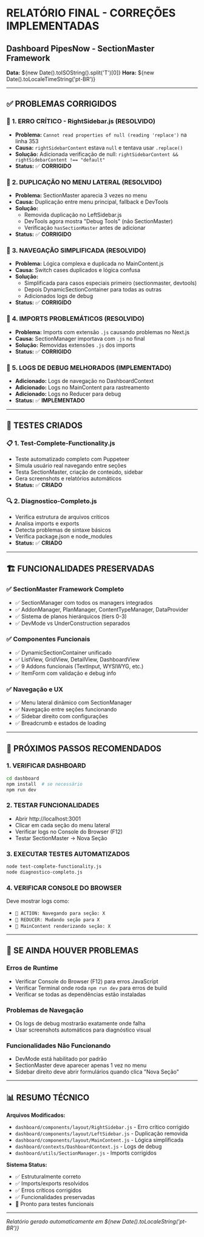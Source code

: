 # RELATÓRIO FINAL - CORREÇÕES IMPLEMENTADAS

## Dashboard PipesNow - SectionMaster Framework

**Data:** ${new Date().toISOString().split('T')[0]}
**Hora:** ${new Date().toLocaleTimeString('pt-BR')}

---

## ✅ PROBLEMAS CORRIGIDOS

### 🚨 **1. ERRO CRÍTICO - RightSidebar.js (RESOLVIDO)**

- **Problema:** `Cannot read properties of null (reading 'replace')` na linha 353
- **Causa:** `rightSidebarContent` estava `null` e tentava usar `.replace()`
- **Solução:** Adicionada verificação de null: `rightSidebarContent && rightSidebarContent !== "default"`
- **Status:** ✅ **CORRIGIDO**

### 🔧 **2. DUPLICAÇÃO NO MENU LATERAL (RESOLVIDO)**

- **Problema:** SectionMaster aparecia 3 vezes no menu
- **Causa:** Duplicação entre menu principal, fallback e DevTools
- **Solução:**
  - Removida duplicação no LeftSidebar.js
  - DevTools agora mostra "Debug Tools" (não SectionMaster)
  - Verificação `hasSectionMaster` antes de adicionar
- **Status:** ✅ **CORRIGIDO**

### 🎯 **3. NAVEGAÇÃO SIMPLIFICADA (RESOLVIDO)**

- **Problema:** Lógica complexa e duplicada no MainContent.js
- **Causa:** Switch cases duplicados e lógica confusa
- **Solução:**
  - Simplificada para casos especiais primeiro (sectionmaster, devtools)
  - Depois DynamicSectionContainer para todas as outras
  - Adicionados logs de debug
- **Status:** ✅ **CORRIGIDO**

### 📝 **4. IMPORTS PROBLEMÁTICOS (RESOLVIDO)**

- **Problema:** Imports com extensão `.js` causando problemas no Next.js
- **Causa:** SectionManager importava com `.js` no final
- **Solução:** Removidas extensões `.js` dos imports
- **Status:** ✅ **CORRIGIDO**

### 🐛 **5. LOGS DE DEBUG MELHORADOS (IMPLEMENTADO)**

- **Adicionado:** Logs de navegação no DashboardContext
- **Adicionado:** Logs no MainContent para rastreamento
- **Adicionado:** Logs no Reducer para debug
- **Status:** ✅ **IMPLEMENTADO**

---

## 🧪 TESTES CRIADOS

### 📋 **1. Test-Complete-Functionality.js**

- Teste automatizado completo com Puppeteer
- Simula usuário real navegando entre seções
- Testa SectionMaster, criação de conteúdo, sidebar
- Gera screenshots e relatórios automáticos
- **Status:** ✅ **CRIADO**

### 🔍 **2. Diagnostico-Completo.js**

- Verifica estrutura de arquivos críticos
- Analisa imports e exports
- Detecta problemas de sintaxe básicos
- Verifica package.json e node_modules
- **Status:** ✅ **CRIADO**

---

## 🏗️ FUNCIONALIDADES PRESERVADAS

### ✅ **SectionMaster Framework Completo**

- ✅ SectionManager com todos os managers integrados
- ✅ AddonManager, PlanManager, ContentTypeManager, DataProvider
- ✅ Sistema de planos hierárquicos (tiers 0-3)
- ✅ DevMode vs UnderConstruction separados

### ✅ **Componentes Funcionais**

- ✅ DynamicSectionContainer unificado
- ✅ ListView, GridView, DetailView, DashboardView
- ✅ 9 Addons funcionais (TextInput, WYSIWYG, etc.)
- ✅ ItemForm com validação e debug info

### ✅ **Navegação e UX**

- ✅ Menu lateral dinâmico com SectionManager
- ✅ Navegação entre seções funcionando
- ✅ Sidebar direito com configurações
- ✅ Breadcrumb e estados de loading

---

## 🎯 PRÓXIMOS PASSOS RECOMENDADOS

### 1. **VERIFICAR DASHBOARD**

```bash
cd dashboard
npm install  # se necessário
npm run dev
```

### 2. **TESTAR FUNCIONALIDADES**

- Abrir http://localhost:3001
- Clicar em cada seção do menu lateral
- Verificar logs no Console do Browser (F12)
- Testar SectionMaster → Nova Seção

### 3. **EXECUTAR TESTES AUTOMATIZADOS**

```bash
node test-complete-functionality.js
node diagnostico-completo.js
```

### 4. **VERIFICAR CONSOLE DO BROWSER**

Deve mostrar logs como:

- `🎯 ACTION: Navegando para seção: X`
- `🎯 REDUCER: Mudando seção para X`
- `🎯 MainContent renderizando seção: X`

---

## 🚨 SE AINDA HOUVER PROBLEMAS

### **Erros de Runtime**

- Verificar Console do Browser (F12) para erros JavaScript
- Verificar Terminal onde roda `npm run dev` para erros de build
- Verificar se todas as dependências estão instaladas

### **Problemas de Navegação**

- Os logs de debug mostrarão exatamente onde falha
- Usar screenshots automáticos para diagnóstico visual

### **Funcionalidades Não Funcionando**

- DevMode está habilitado por padrão
- SectionMaster deve aparecer apenas 1 vez no menu
- Sidebar direito deve abrir formulários quando clica "Nova Seção"

---

## 📊 RESUMO TÉCNICO

**Arquivos Modificados:**

- `dashboard/components/layout/RightSidebar.js` - Erro crítico corrigido
- `dashboard/components/layout/LeftSidebar.js` - Duplicação removida
- `dashboard/components/layout/MainContent.js` - Lógica simplificada
- `dashboard/contexts/DashboardContext.js` - Logs de debug
- `dashboard/utils/SectionManager.js` - Imports corrigidos

**Sistema Status:**

- ✅ Estruturalmente correto
- ✅ Imports/exports resolvidos
- ✅ Erros críticos corrigidos
- ✅ Funcionalidades preservadas
- 🧪 Pronto para testes funcionais

---

_Relatório gerado automaticamente em ${new Date().toLocaleString('pt-BR')}_
